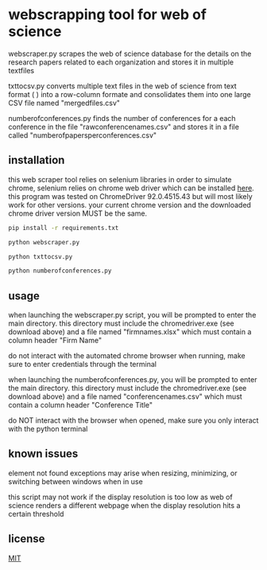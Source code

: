 # webscrapping tool for web of science

webscraper.py scrapes the web of science database for the details on the research papers related to each organization and stores it in multiple textfiles

txttocsv.py converts multiple text files in the web of science from text format (<tag> <description>) into a row-column formate and consolidates them into one large CSV file named "mergedfiles.csv"

numberofconferences.py finds the number of conferences for a each conference in the file "rawconferencenames.csv" and stores it in a file called "numberofpapersperconferences.csv"

## installation

this web scraper tool relies on selenium libraries in order to simulate chrome, selenium relies on chrome web driver which can be installed [here](https://chromedriver.chromium.org/downloads). this program was tested on ChromeDriver 92.0.4515.43 but will most likely work for other versions. your current chrome version and the downloaded chrome driver version MUST be the same.

```bash
pip install -r requirements.txt

python webscraper.py

python txttocsv.py

python numberofconferences.py
```

## usage

when launching the webscraper.py script, you will be prompted to enter the main directory. this directory must include the chromedriver.exe (see download above) and a file named "firmnames.xlsx" which must contain a column header "Firm Name"
  
do not interact with the automated chrome browser when running, make sure to enter credentials through the terminal 

when launching the numberofconferences.py, you will be prompted to enter the main directory. this directory must include the chromedriver.exe (see download above) and a file named "conferencenames.csv" which must contain a column header "Conference Title"

do NOT interact with the browser when opened, make sure you only interact with the python terminal

## known issues

element not found exceptions may arise when resizing, minimizing, or switching between windows when in use 

this script may not work if the display resolution is too low as web of science renders a different webpage when the display resolution hits a certain threshold

## license
[MIT](https://choosealicense.com/licenses/mit/)
